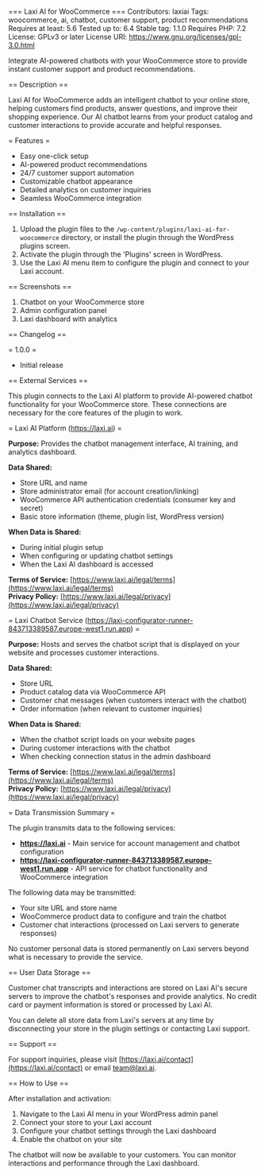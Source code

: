 === Laxi AI for WooCommerce ===
Contributors: laxiai
Tags: woocommerce, ai, chatbot, customer support, product recommendations
Requires at least: 5.6
Tested up to: 6.4
Stable tag: 1.1.0
Requires PHP: 7.2
License: GPLv3 or later
License URI: https://www.gnu.org/licenses/gpl-3.0.html

Integrate AI-powered chatbots with your WooCommerce store to provide instant customer support and product recommendations.

== Description ==

Laxi AI for WooCommerce adds an intelligent chatbot to your online store, helping customers find products, answer questions, and improve their shopping experience. Our AI chatbot learns from your product catalog and customer interactions to provide accurate and helpful responses.

= Features =
* Easy one-click setup
* AI-powered product recommendations
* 24/7 customer support automation
* Customizable chatbot appearance
* Detailed analytics on customer inquiries
* Seamless WooCommerce integration

== Installation ==

1. Upload the plugin files to the `/wp-content/plugins/laxi-ai-for-woocommerce` directory, or install the plugin through the WordPress plugins screen.
2. Activate the plugin through the 'Plugins' screen in WordPress.
3. Use the Laxi AI menu item to configure the plugin and connect to your Laxi account.

== Screenshots ==

1. Chatbot on your WooCommerce store
2. Admin configuration panel
3. Laxi dashboard with analytics

== Changelog ==

= 1.0.0 =
* Initial release

== External Services ==

This plugin connects to the Laxi AI platform to provide AI-powered chatbot functionality for your WooCommerce store. These connections are necessary for the core features of the plugin to work.

= Laxi AI Platform (https://laxi.ai) =

**Purpose:** Provides the chatbot management interface, AI training, and analytics dashboard.

**Data Shared:**
* Store URL and name
* Store administrator email (for account creation/linking)
* WooCommerce API authentication credentials (consumer key and secret)
* Basic store information (theme, plugin list, WordPress version)

**When Data is Shared:**
* During initial plugin setup
* When configuring or updating chatbot settings
* When the Laxi AI dashboard is accessed

**Terms of Service:** [https://www.laxi.ai/legal/terms](https://www.laxi.ai/legal/terms)  
**Privacy Policy:** [https://www.laxi.ai/legal/privacy](https://www.laxi.ai/legal/privacy)

= Laxi Chatbot Service (https://laxi-configurator-runner-843713389587.europe-west1.run.app) =

**Purpose:** Hosts and serves the chatbot script that is displayed on your website and processes customer interactions.

**Data Shared:**
* Store URL
* Product catalog data via WooCommerce API
* Customer chat messages (when customers interact with the chatbot)
* Order information (when relevant to customer inquiries)

**When Data is Shared:**
* When the chatbot script loads on your website pages
* During customer interactions with the chatbot
* When checking connection status in the admin dashboard

**Terms of Service:** [https://www.laxi.ai/legal/terms](https://www.laxi.ai/legal/terms)  
**Privacy Policy:** [https://www.laxi.ai/legal/privacy](https://www.laxi.ai/legal/privacy)

= Data Transmission Summary =

The plugin transmits data to the following services:

* **https://laxi.ai** - Main service for account management and chatbot configuration
* **https://laxi-configurator-runner-843713389587.europe-west1.run.app** - API service for chatbot functionality and WooCommerce integration

The following data may be transmitted:
* Your site URL and store name
* WooCommerce product data to configure and train the chatbot
* Customer chat interactions (processed on Laxi servers to generate responses)

No customer personal data is stored permanently on Laxi servers beyond what is necessary to provide the service.

== User Data Storage ==

Customer chat transcripts and interactions are stored on Laxi AI's secure servers to improve the chatbot's responses and provide analytics. No credit card or payment information is stored or processed by Laxi AI.

You can delete all store data from Laxi's servers at any time by disconnecting your store in the plugin settings or contacting Laxi support.

== Support ==

For support inquiries, please visit [https://laxi.ai/contact](https://laxi.ai/contact) or email team@laxi.ai.

== How to Use ==

After installation and activation:

1. Navigate to the Laxi AI menu in your WordPress admin panel
2. Connect your store to your Laxi account
3. Configure your chatbot settings through the Laxi dashboard
4. Enable the chatbot on your site

The chatbot will now be available to your customers. You can monitor interactions and performance through the Laxi dashboard.